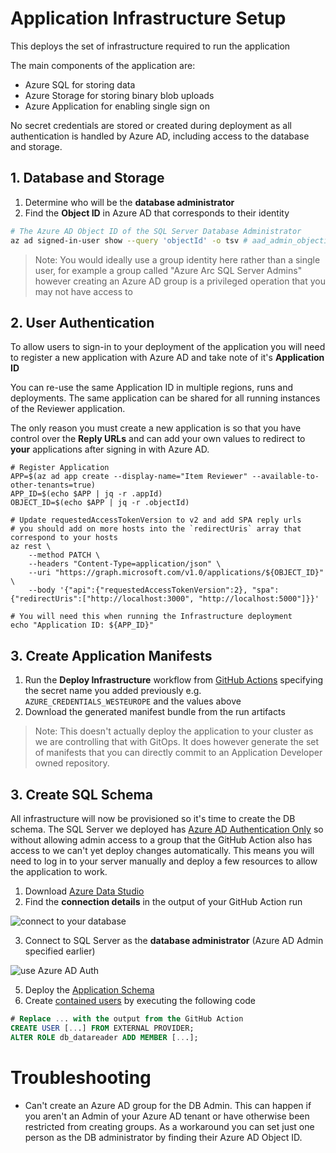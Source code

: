 # Application Infrastructure Setup

This deploys the set of infrastructure required to run the application

The main components of the application are:

* Azure SQL for storing data
* Azure Storage for storing binary blob uploads
* Azure Application for enabling single sign on

No secret credentials are stored or created during deployment as all authentication is handled by Azure AD, including access to the database and storage.

## 1. Database and Storage

1. Determine who will be the **database administrator**
2. Find the **Object ID** in Azure AD that corresponds to their identity

```bash
# The Azure AD Object ID of the SQL Server Database Administrator
az ad signed-in-user show --query 'objectId' -o tsv # aad_admin_objectid
```

> Note: You would ideally use a group identity here rather than a single user, for example a group called "Azure Arc SQL Server Admins" however creating an Azure AD group is a privileged operation that you may not have access to

## 2. User Authentication

To allow users to sign-in to your deployment of the application you will need to register a new application with Azure AD and take note of it's **Application ID**

You can re-use the same Application ID in multiple regions, runs and deployments. The same application can be shared for all running instances of the Reviewer application.

The only reason you must create a new application is so that you have control over the **Reply URLs** and can add your own values to redirect to **your** applications after signing in with Azure AD.

```
# Register Application
APP=$(az ad app create --display-name="Item Reviewer" --available-to-other-tenants=true)
APP_ID=$(echo $APP | jq -r .appId)
OBJECT_ID=$(echo $APP | jq -r .objectId)

# Update requestedAccessTokenVersion to v2 and add SPA reply urls
# you should add on more hosts into the `redirectUris` array that correspond to your hosts
az rest \
    --method PATCH \
    --headers "Content-Type=application/json" \
    --uri "https://graph.microsoft.com/v1.0/applications/${OBJECT_ID}" \
    --body '{"api":{"requestedAccessTokenVersion":2}, "spa":{"redirectUris":["http://localhost:3000", "http://localhost:5000"]}}'

# You will need this when running the Infrastructure deployment
echo "Application ID: ${APP_ID}"

```

## 3. Create Application Manifests

1. Run the **Deploy Infrastructure** workflow from [GitHub Actions](../../../actions/workflows/01-app-infra.yml) specifying the secret name you added previously e.g. `AZURE_CREDENTIALS_WESTEUROPE` and the values above
2. Download the generated manifest bundle from the run artifacts

> Note: This doesn't actually deploy the application to your cluster as we are controlling that with GitOps. It does however generate the set of manifests that you can directly commit to an Application Developer owned repository.

## 3. Create SQL Schema

All infrastructure will now be provisioned so it's time to create the DB schema. The SQL Server we deployed has [Azure AD Authentication Only](https://docs.microsoft.com/azure/azure-sql/database/authentication-azure-ad-only-authentication?tabs=azure-cli) so without allowing admin access to a group that the GitHub Action also has access to we can't yet deploy changes automatically. This means you will need to log in to your server manually and deploy a few resources to allow the application to work.

1. Download [Azure Data Studio](https://azure.microsoft.com/services/developer-tools/data-studio/)
2. Find the **connection details** in the output of your GitHub Action run

![connect to your database](https://user-images.githubusercontent.com/51163690/127883966-cbba4e5a-4239-4e76-a71e-41685cb4fe67.png)

3. Connect to SQL Server as the **database administrator** (Azure AD Admin specified earlier)

![use Azure AD Auth](https://user-images.githubusercontent.com/51163690/127884156-c19f1f00-f90b-4e44-a1d2-9f217cd9fc3b.png)

5. Deploy the [Application Schema](../scripts/schema.sql)
6. Create [contained users](https://docs.microsoft.com/azure/active-directory/managed-identities-azure-resources/tutorial-windows-vm-access-sql#create-contained-user) by executing the following code

```sql
# Replace ... with the output from the GitHub Action
CREATE USER [...] FROM EXTERNAL PROVIDER;
ALTER ROLE db_datareader ADD MEMBER [...];
```

# Troubleshooting

* Can't create an Azure AD group for the DB Admin. This can happen if you aren't an Admin of your Azure AD tenant or have otherwise been restricted from creating groups. As a workaround you can set just one person as the DB administrator by finding their Azure AD Object ID.
